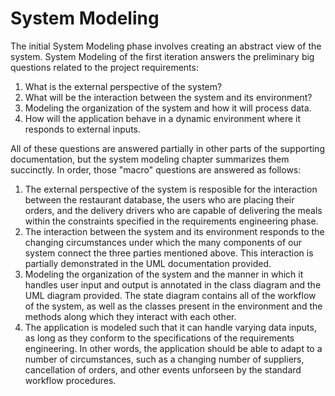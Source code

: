# System Modeling

The initial System Modeling phase involves creating an abstract view of the system. System Modeling of the first iteration answers the preliminary big questions related to the project requirements:

1. What is the external perspective of the system?
2. What will be the interaction between the system and its environment?
3. Modeling the organization of the system and how it will process data.
4. How will the application behave in a dynamic environment where it responds to external inputs.

All of these questions are answered partially in other parts of the supporting documentation, but the system modeling chapter summarizes them succinctly. In order, those "macro" questions are answered as follows:

1. The external perspective of the system is resposible for the interaction between the restaurant database, the users who are placing their orders, and the delivery drivers who are capable of delivering the meals within the constraints specified in the requirements engineering phase.
2. The interaction between the system and its environment responds to the changing circumstances under which the many components of our system connect the three parties mentioned above. This interaction is partially demonstrated in the UML documentation provided.
3. Modeling the organization of the system and the manner in which it handles user input and output is annotated in the class diagram and the UML diagram provided. The state diagram contains all of the workflow of the system, as well as the classes present in the environment and the methods along which they interact with each other.
4. The application is modeled such that it can handle varying data inputs, as long as they conform to the specifications of the requirements engineering. In other words, the application should be able to adapt to a number of circumstances, such as a changing number of suppliers, cancellation of orders, and other events unforseen by the standard workflow procedures.
